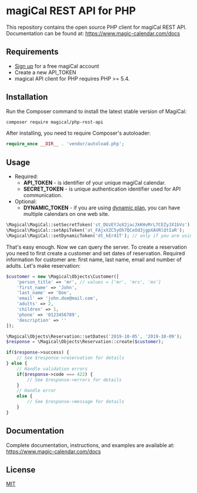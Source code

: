 magiCal REST API for PHP
===============================

This repository contains the open source PHP client for magiCal REST API. Documentation can be found at: https://www.magic-calendar.com/docs

Requirements
-----

* [Sign up](https://dashboard.magic-calendar.com/register) for a free magiCal account
* Create a new API_TOKEN
* magical API client for PHP requires PHP >= 5.4.

Installation
-----
Run the Composer command to install the latest stable version of MagiCal:
```bash
composer require magical/php-rest-api
```
After installing, you need to require Composer's autoloader:
```php
require_once __DIR__ . 'vendor/autoload.php';
```

Usage
-----
* Required:
    * **API_TOKEN** - is identifier of your unique magiCal calendar.
    * **SECRET_TOKEN** - is unique authentication identifier used for API communication.
* Optional:
    * **DYNAMIC_TOKEN** - if you are using [dynamic plan](https://magic-calendar.com/pricing), you can have multiple calendars on one web site.

```php
\Magical\MagiCal::setSecretToken('st_DUzEYJoX2jacJkKHvMrL7CEZyJX1bVs');
\Magical\MagiCal::setApiToken('at_FAjxXZC5yOh7QCeOd3jgpXAVRlQtIaR');
\Magical\MagiCal::setDynamicToken('dt_kEr41T'); // only if you are using dynamic plan
```
That's easy enough. Now we can query the server. 
To create a reservation you need to first create a customer and set dates of reservation. Required information for customer are: first name, last name, email and number of adults.
Let's make reservation:
```php
$customer = new \Magical\Objects\Customer([
    'person_title' => 'mr', // values = ['mr', 'mrs', 'ms'] 
    'first_name' => 'John',
    'last_name' => 'Doe',
    'email' => 'john.doe@mail.com',
    'adults' => 2,
    'children' => 1,
    'phone' => '0123456789',
    'description' => '' 
]);

\Magical\Objects\Reservation::setDates('2019-10-05', '2019-10-09');
$response = \Magical\Objects\Reservation::create($customer);

if($response->success) {
    // See $response->reservation for details
} else {
    // Handle validation errors
    if($response->code === 422) {
        // See $response->errors for details
    }
    // Handle error
    else {
        // See $response->message for details
    }
}
```

Documentation
-----
Complete documentation, instructions, and examples are available at: https://www.magic-calendar.com/docs

## License
[MIT](https://choosealicense.com/licenses/mit/)
